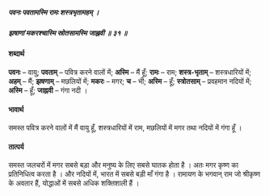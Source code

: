 ##### पवनः पवतामस्मि रामः शस्त्रभृतामहम् ।
##### झषाणां मकरश्चास्मि स्रोतसामस्मि जाह्नवी ॥ ३१ ॥

#### शब्दार्थ

**पवनः** – वायु; **पवताम्** – पवित्र करने वालों में; **अस्मि** – मैं हूँ; **रामः** – राम; **शस्त्र-भृताम्** – शस्त्रधारियों में; **अहम्** – मैं; **झषणाम्** – मछलियों में; **मकरः** – मगर; **च** – भी; **अस्मि** – हूँ; **स्त्रोतसाम्** – प्रवहमान नदियों में; **अस्मि** – हूँ; **जाह्नवी** – गंगा नदी ।

#### भावार्थ

समस्त पवित्र करने वालों में मैं वायु हूँ, शस्त्रधारियों में राम, मछलियों में मगर तथा नदियों में गंगा हूँ ।

#### तात्पर्य

समस्त जलचरों में मगर सबसे बड़ा और मनुष्य के लिए सबसे घातक होता है । अतः मगर कृष्ण का प्रतिनिधित्व करता है । और नदियों में, भारत में सबसे बड़ी माँ गंगा है । रामायण के भगवान् राम जो श्रीकृष्ण के अवतार हैं, योद्धाओं में सबसे अधिक शक्तिशाली हैं ।